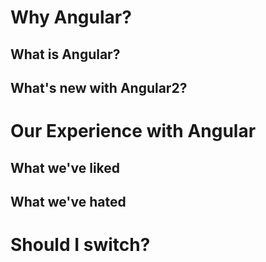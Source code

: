 # Why Angular?

## What is Angular?

## What's new with Angular2?



# Our Experience with Angular

## What we've liked

## What we've hated



# Should I switch?





